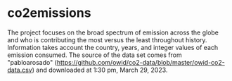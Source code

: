# co2emissions
The project focuses on the broad spectrum of emission across the globe and who is contributing the most versus the least throughout history. Information takes account the country, years, and integer values of each emission consumed. 
The source of the data set comes from "pabloarosado" (https://github.com/owid/co2-data/blob/master/owid-co2-data.csv) and downloaded at 1:30 pm, March 29, 2023. 
